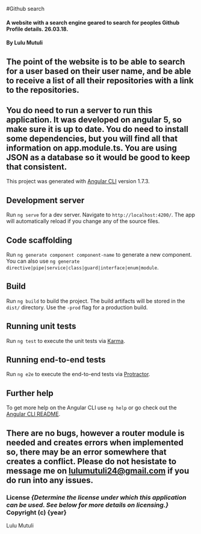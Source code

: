   #Github search

  #### A website with a search engine geared to search for peoples Github Profile details. 26.03.18.

  #### By Lulu Mutuli

  ## The point of the website is to be able to search for a user based on their user name, and be able to receive a list of all their repositories with a link to the repositories.

  ## You do need to run a server to run this application. It was developed on angular 5, so make sure it is up to date. You do need to install some dependencies, but you will find all that information on app.module.ts. You are using JSON as a database so it would be good to keep that consistent.

This project was generated with [Angular CLI](https://github.com/angular/angular-cli) version 1.7.3.

  ## Development server

Run `ng serve` for a dev server. Navigate to `http://localhost:4200/`. The app will automatically reload if you change any of the source files.

  ## Code scaffolding

Run `ng generate component component-name` to generate a new component. You can also use `ng generate directive|pipe|service|class|guard|interface|enum|module`.

  ## Build

Run `ng build` to build the project. The build artifacts will be stored in the `dist/` directory. Use the `-prod` flag for a production build.

  ## Running unit tests

Run `ng test` to execute the unit tests via [Karma](https://karma-runner.github.io).

  ## Running end-to-end tests

Run `ng e2e` to execute the end-to-end tests via [Protractor](http://www.protractortest.org/).

  ## Further help

To get more help on the Angular CLI use `ng help` or go check out the [Angular CLI README](https://github.com/angular/angular-cli/blob/master/README.md).

 ## There are no bugs, however a router module is needed and creates errors when implemented so, there may be an error somewhere that creates a conflict. Please do not hesistate to message me on lulumutuli24@gmail.com if you do run into any issues.

 ### License *{Determine the license under which this application can be used.  See below for more details on licensing.}* Copyright (c) {year}
Lulu Mutuli

